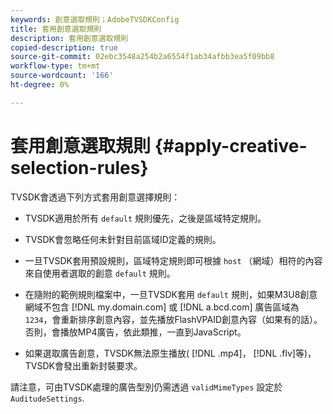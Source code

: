 ```yaml
---
keywords: 創意選取規則；AdobeTVSDKConfig
title: 套用創意選取規則
description: 套用創意選取規則
copied-description: true
source-git-commit: 02ebc3548a254b2a6554f1ab34afbb3ea5f09bb8
workflow-type: tm+mt
source-wordcount: '166'
ht-degree: 0%

---
```


# 套用創意選取規則 {#apply-creative-selection-rules}

TVSDK會透過下列方式套用創意選擇規則：

* TVSDK適用於所有 `default` 規則優先，之後是區域特定規則。
* TVSDK會忽略任何未針對目前區域ID定義的規則。
* 一旦TVSDK套用預設規則，區域特定規則即可根據 `host` （網域）相符的內容來自使用者選取的創意 `default` 規則。

* 在隨附的範例規則檔案中，一旦TVSDK套用 `default` 規則，如果M3U8創意網域不包含 [!DNL my.domain.com] 或 [!DNL a.bcd.com] 廣告區域為 `1234`，會重新排序創意內容，並先播放FlashVPAID創意內容（如果有的話）。 否則，會播放MP4廣告，依此類推，一直到JavaScript。

* 如果選取廣告創意，TVSDK無法原生播放( [!DNL .mp4]， [!DNL .flv]等)，TVSDK會發出重新封裝要求。

請注意，可由TVSDK處理的廣告型別仍需透過 `validMimeTypes` 設定於 `AuditudeSettings`.
